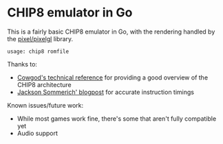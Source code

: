 # CHIP8 emulator in Go

This is a fairly basic CHIP8 emulator in Go, with the rendering handled by the [pixel/pixelgl](https://github.com/faiface/pixel/) library.

```usage: chip8 romfile```


Thanks to:
* [Cowgod's technical reference](http://devernay.free.fr/hacks/chip8/C8TECH10.HTM) for providing a good overview of the CHIP8 architecture
* [Jackson Sommerich' blogpost](https://jackson-s.me/2019/07/13/Chip-8-Instruction-Scheduling-and-Frequency.html) for accurate instruction timings

Known issues/future work:
* While most games work fine, there's some that aren't fully compatible yet
* Audio support